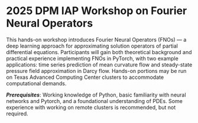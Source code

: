 #  2025 DPM IAP Workshop on Fourier Neural Operators

This hands-on workshop introduces Fourier Neural Operators (FNOs) — a deep learning approach for approximating solution operators of partial differential equations. Participants will gain both theoretical background and practical experience implementing FNOs in PyTorch, with two example applications: time series prediction of mean curvature flow and steady-state pressure field approximation in Darcy flow. Hands-on portions may be run on Texas Advanced Computing Center clusters to accommodate computational demands.

_**Prerequisites**_: Working knowledge of Python, basic familiarity with neural networks and Pytorch, and a foundational understanding of PDEs. Some experience with working on remote clusters is recommended, but not required.
